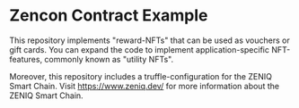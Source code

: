 # Zencon Contract Example

This repository implements "reward-NFTs" that can be used as vouchers or gift cards.
You can expand the code to implement application-specific NFT-features, commonly known as "utility NFTs".

Moreover, this repository includes a truffle-configuration for the ZENIQ Smart Chain.
Visit https://www.zeniq.dev/ for more information about the ZENIQ Smart Chain.
